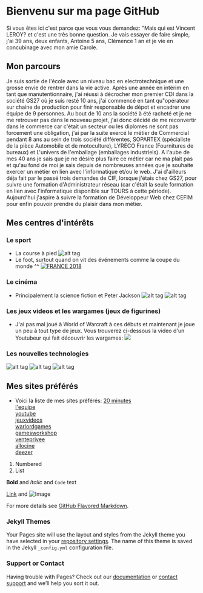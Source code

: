 # Bienvenu sur ma page GitHub

Si vous êtes ici c'est parce que vous vous demandez: "Mais qui est Vincent LEROY? et c'est une très bonne question.
Je vais essayer de faire simple, j'ai 39 ans, deux enfants, Antoine 5 ans, Clémence 1 an et je vie en concubinage avec mon amie Carole.

## Mon parcours

Je suis sortie de l'école avec un niveau bac en electrotechnique et une grosse envie de rentrer dans la vie active. Après une année en 
intérim en tant que manutentionnaire, j'ai réussi à décrocher mon premier CDI dans la société GS27 où je suis resté 10 ans, j'ai commencé en tant qu"opérateur sur chaine de production pour finir responsable de dépot et encadrer une équipe de 9 personnes.
Au bout de 10 ans la société à été racheté et je ne me retrouver pas dans le nouveau projet, j'ai donc décidé de me reconvertir dans le commerce car c'était un secteur ou les diplomes ne sont pas forcement une obligation, j'ai par la suite exercé le métier de Commercial pendant 8 ans au sein de trois société différentes, SOPARTEX (spécialiste de la pièce Automobile et de motoculture), LYRECO France (Fournitures de bureaux) et L'univers de l'emballage (emballages industriels). A l'aube de mes 40 ans je sais que je ne désire plus faire ce métier car ne ma plait pas et qu'au fond de moi je sais depuis de nombreuses années que je souhaite exercer un métier en lien avec l'informatique et/ou le web.
J'ai d'ailleurs déja fait par le passé trois demandes de CIF, lorsque j'étais chez GS27, pour suivre une formation d'Administrateur réseau (car c'était la seule formation en lien avec l'informatique disponible sur TOURS à cette période). Aujourd'hui j'aspire à suivre la formation de Développeur Web chez CEFIM pour enfin pouvoir prendre du plaisir dans mon métier.

## Mes centres d'intérêts

### Le sport
- La course à pied ![alt tag](https://user-images.githubusercontent.com/46873664/51466285-1a825a00-1d6a-11e9-83c6-3c3d16f99dfc.jpg)
- Le foot, surtout quand on vit des événements comme la coupe du monde ^^
[![FRANCE 2018](https://img.youtube.com/vi/2C-Wu9lfIEA/0.jpg)](http://www.youtube.com/watch?v=2C-Wu9lfIEA)
### Le cinéma
- Principalement la science fiction et Peter Jackson
![alt tag](https://user-images.githubusercontent.com/46873664/51473712-6c80ab00-1d7d-11e9-8dd0-245fce26a042.png)
![alt tag](https://user-images.githubusercontent.com/46873664/51473727-79050380-1d7d-11e9-986c-bae0a991a6be.png)
### Les jeux videos et les wargames (jeux de figurines)
- J'ai pas mal joué à World of Warcraft à ces débuts et maintenant je joue un peu à tout type de jeux.
Vous trouverez ci-dessous la video d'un Youtubeur qui fait découvrir les wargames:
[![](https://img.youtube.com/vi/s1YsnO23kqM/0.jpg)](http://www.youtube.com/watch?v=s1YsnO23kqM)
### Les nouvelles technologies
![alt tag](https://user-images.githubusercontent.com/46873664/51474682-5a543c00-1d80-11e9-9766-2d1ab7e96ea6.jpg)
![alt tag](https://user-images.githubusercontent.com/46873664/51474687-5de7c300-1d80-11e9-92ca-a2f739c2e11f.jpg)
![alt tag](https://user-images.githubusercontent.com/46873664/51474689-5fb18680-1d80-11e9-8d97-8db2a3423d74.jpg)
## Mes sites préférés
- Voici la liste de mes sites préférés:
[20 minutes](https://www.20minutes.fr/) <br/>
[l'equipe](https://www.lequipe.fr/) <br/>
[youtube](https://www.youtube.com/?gl=FR&hl=fr) <br/>
[jeuxvideos](http://www.jeuxvideo.com/pc.htm) <br/>
[warlordgames](https://store.warlordgames.com/) <br/>
[gamesworkshop](https://www.games-workshop.com/fr-FR/D-accueil) <br/>
[venteprivee](https://secure.fr.vente-privee.com/ns/fr-fr/home/default) <br/>
[allocine](http://www.allocine.fr/) <br/>
[deezer](https://www.deezer.com/fr/) <br/>

1. Numbered
2. List

**Bold** and _Italic_ and `Code` text

[Link](url) and ![Image](src)

For more details see [GitHub Flavored Markdown](https://guides.github.com/features/mastering-markdown/).

### Jekyll Themes

Your Pages site will use the layout and styles from the Jekyll theme you have selected in your [repository settings](https://github.com/Eltharyl/Vincent-LEROY/settings). The name of this theme is saved in the Jekyll `_config.yml` configuration file.

### Support or Contact

Having trouble with Pages? Check out our [documentation](https://help.github.com/categories/github-pages-basics/) or [contact support](https://github.com/contact) and we’ll help you sort it out.
